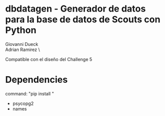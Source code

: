 # dbdatagen - Generador de datos para la base de datos de Scouts con Python
Giovanni Dueck \
Adrian Ramirez \

Compatible con el diseño del Challenge 5

# Dependencies
command: "pip install <pkgname>"
- psycopg2
- names
